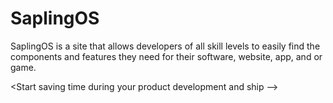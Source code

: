 # SaplingOS
SaplingOS is a site that allows developers of all skill levels to easily find the components and features they need for their software, website, app, and or game.

<Start saving time during your product development and ship -->

